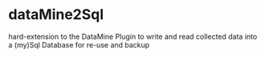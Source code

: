 dataMine2Sql
============

hard-extension to the DataMine Plugin to write and read collected data into a (my)Sql Database for re-use and backup